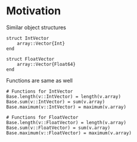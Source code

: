 # Motivation

Similar object structures
```
struct IntVector
    array::Vector{Int}
end

struct FloatVector
    array::Vector{Float64}
end
```

Functions are same as well
```
# Functions for IntVector
Base.length(v::IntVector) = length(v.array)
Base.sum(v::IntVector) = sum(v.array)
Base.maximum(v::IntVector) = maximum(v.array)

# Functions for FloatVector
Base.length(v::FloatVector) = length(v.array)
Base.sum(v::FloatVector) = sum(v.array)
Base.maximum(v::FloatVector) = maximum(v.array)
```